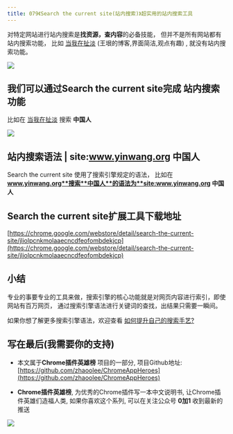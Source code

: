 ```yaml
---
title: 079《Search the current site(站内搜索)》超实用的站内搜索工具
---
```



对特定网站进行站内搜索是**找资源，查内容**的必备技能， 但并不是所有网站都有站内搜索功能， 比如 [当我在扯淡](https://www.yinwang.org/) (王垠的博客,界面简洁,观点有趣) , 就没有站内搜索功能。



![](https://www.v2fy.com/asset/0i/ChromeAppHeroes/page/079-search-the-current-site.assets/image-20200914100350661.png)





## 我们可以通过Search the current site完成 站内搜索功能



比如在 [当我在扯淡](https://www.yinwang.org/) 搜索 **中国人**

![](https://www.v2fy.com/asset/0i/ChromeAppHeroes/page/079-search-the-current-site.assets/079SearchTheCurrentSite.gif)







## 站内搜索语法 | site:www.yinwang.org 中国人



Search the current site 使用了搜索引擎规定的语法， 比如在**www.yinwang.org**搜索**中国人**的语法为**site:www.yinwang.org 中国人**







## Search the current site扩展工具下载地址



[https://chrome.google.com/webstore/detail/search-the-current-site/jliolpcnkmolaaecncdfeofombdekjcp](https://chrome.google.com/webstore/detail/search-the-current-site/jliolpcnkmolaaecncdfeofombdekjcp)



## 小结



专业的事要专业的工具来做，搜索引擎的核心功能就是对网页内容进行索引，即使网站有百万网页， 通过搜索引擎语法进行关键词的查找，出结果只需要一瞬间。

如果你想了解更多搜索引擎语法，欢迎查看 [如何提升自己的搜索手艺?](https://mp.weixin.qq.com/s/wqjf6Pew7Y58g1P2zOOWiQ) 





## 写在最后(我需要你的支持)

- 本文属于**Chrome插件英雄榜** 项目的一部分, 项目Github地址: [https://github.com/zhaoolee/ChromeAppHeroes](https://github.com/zhaoolee/ChromeAppHeroes)

- **Chrome插件英雄榜**, 为优秀的Chrome插件写一本中文说明书, 让Chrome插件英雄们造福人类, 如果你喜欢这个系列, 可以在关注公众号 **0加1** 收到最新的推送


![](https://www.v2fy.com/asset/0i/ChromeAppHeroes/page/072_one_note_web_clipper.assets/jikemiji.png)
